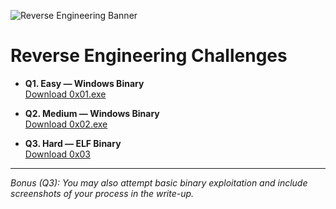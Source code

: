 ![Reverse Engineering Banner](/track1/reverse-engineering/imgs/banner.png)

# Reverse Engineering Challenges

- **Q1. Easy — Windows Binary**  
  [Download 0x01.exe](/inductions25/track1/reverse-engineering/0x01.exe)

- **Q2. Medium — Windows Binary**  
  [Download 0x02.exe](/inductions25/track1/reverse-engineering/0x02.exe)

- **Q3. Hard — ELF Binary**  
  [Download 0x03](/inductions25/track1/reverse-engineering/0x03)

---

*Bonus (Q3): You may also attempt basic binary exploitation and include screenshots of your process in the write-up.*

